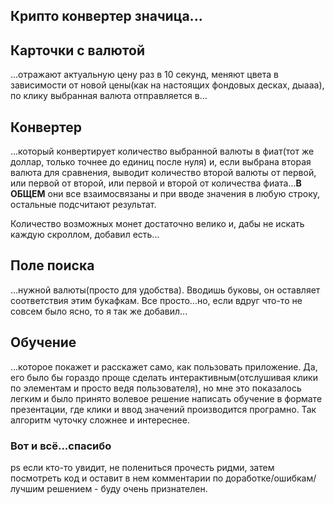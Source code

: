 
## Крипто конвертер значица...

## Карточки с валютой 
...отражают актуальную цену раз в 10 секунд, меняют цвета в зависимости от новой цены(как на настоящих фондовых десках, дыааа), по клику выбранная валюта отправляется в... 

## Конвертер
...который конвертирует количество выбранной валюты в фиат(тот же доллар, только точнее до единиц после нуля) и, если выбрана вторая валюта для сравнения, выводит количество второй валюты от первой, или первой от второй, или первой и второй от количества фиата...<b>В ОБЩЕМ</b> они все взаимосвязаны и при вводе значения в любую строку, остальные подсчитают результат.

Количество возможных монет достаточно велико и, дабы не искать каждую скроллом, добавил есть...

## Поле поиска 
...нужной валюты(просто для удобства). 
Вводишь буковы, он оставляет соответствия этим букафкам. Все просто...но, если вдруг что-то не совсем было ясно, то я так же добавил...

## Обучение
...которое покажет и расскажет само, как пользовать приложение. Да, его было бы гораздо проще сделать интерактивным(отслушивая клики по элементам и просто ведя пользователя), но мне это показалось легким и было принято волевое решение написать обучение в формате презентации, где клики и ввод значений производится програмно. Так алгоритм чуточку сложнее и интереснее.

### Вот и всё...спасибо








ps если кто-то увидит, не полениться прочесть ридми, затем посмотреть код и оставит в нем комментарии по доработке/ошибкам/лучшим решением - буду очень признателен.

